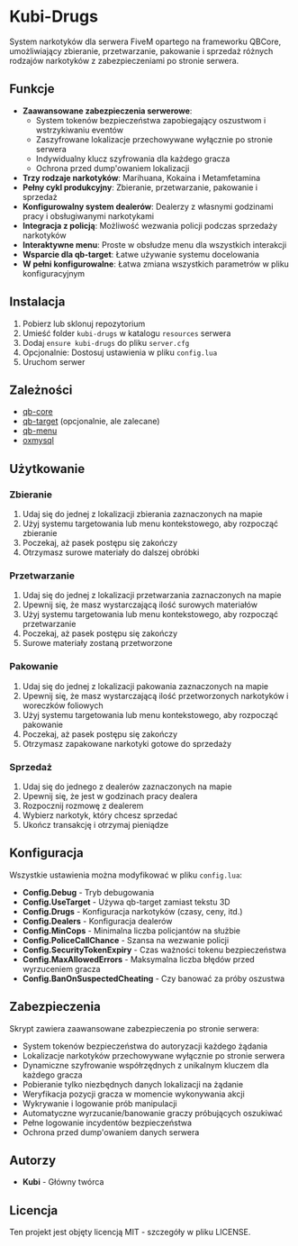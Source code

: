 # Kubi-Drugs

System narkotyków dla serwera FiveM opartego na frameworku QBCore, umożliwiający zbieranie, przetwarzanie, pakowanie i sprzedaż różnych rodzajów narkotyków z zabezpieczeniami po stronie serwera.

## Funkcje

- **Zaawansowane zabezpieczenia serwerowe**: 
  - System tokenów bezpieczeństwa zapobiegający oszustwom i wstrzykiwaniu eventów
  - Zaszyfrowane lokalizacje przechowywane wyłącznie po stronie serwera
  - Indywidualny klucz szyfrowania dla każdego gracza
  - Ochrona przed dump'owaniem lokalizacji
- **Trzy rodzaje narkotyków**: Marihuana, Kokaina i Metamfetamina
- **Pełny cykl produkcyjny**: Zbieranie, przetwarzanie, pakowanie i sprzedaż
- **Konfigurowalny system dealerów**: Dealerzy z własnymi godzinami pracy i obsługiwanymi narkotykami
- **Integracja z policją**: Możliwość wezwania policji podczas sprzedaży narkotyków
- **Interaktywne menu**: Proste w obsłudze menu dla wszystkich interakcji
- **Wsparcie dla qb-target**: Łatwe używanie systemu docelowania
- **W pełni konfigurowalne**: Łatwa zmiana wszystkich parametrów w pliku konfiguracyjnym

## Instalacja

1. Pobierz lub sklonuj repozytorium
2. Umieść folder `kubi-drugs` w katalogu `resources` serwera
3. Dodaj `ensure kubi-drugs` do pliku `server.cfg`
4. Opcjonalnie: Dostosuj ustawienia w pliku `config.lua`
5. Uruchom serwer

## Zależności

- [qb-core](https://github.com/qbcore-framework/qb-core)
- [qb-target](https://github.com/qbcore-framework/qb-target) (opcjonalnie, ale zalecane)
- [qb-menu](https://github.com/qbcore-framework/qb-menu)
- [oxmysql](https://github.com/overextended/oxmysql)

## Użytkowanie

### Zbieranie

1. Udaj się do jednej z lokalizacji zbierania zaznaczonych na mapie
2. Użyj systemu targetowania lub menu kontekstowego, aby rozpocząć zbieranie
3. Poczekaj, aż pasek postępu się zakończy
4. Otrzymasz surowe materiały do dalszej obróbki

### Przetwarzanie

1. Udaj się do jednej z lokalizacji przetwarzania zaznaczonych na mapie
2. Upewnij się, że masz wystarczającą ilość surowych materiałów
3. Użyj systemu targetowania lub menu kontekstowego, aby rozpocząć przetwarzanie
4. Poczekaj, aż pasek postępu się zakończy
5. Surowe materiały zostaną przetworzone

### Pakowanie

1. Udaj się do jednej z lokalizacji pakowania zaznaczonych na mapie
2. Upewnij się, że masz wystarczającą ilość przetworzonych narkotyków i woreczków foliowych
3. Użyj systemu targetowania lub menu kontekstowego, aby rozpocząć pakowanie
4. Poczekaj, aż pasek postępu się zakończy
5. Otrzymasz zapakowane narkotyki gotowe do sprzedaży

### Sprzedaż

1. Udaj się do jednego z dealerów zaznaczonych na mapie
2. Upewnij się, że jest w godzinach pracy dealera
3. Rozpocznij rozmowę z dealerem
4. Wybierz narkotyk, który chcesz sprzedać
5. Ukończ transakcję i otrzymaj pieniądze

## Konfiguracja

Wszystkie ustawienia można modyfikować w pliku `config.lua`:

- **Config.Debug** - Tryb debugowania
- **Config.UseTarget** - Używa qb-target zamiast tekstu 3D
- **Config.Drugs** - Konfiguracja narkotyków (czasy, ceny, itd.)
- **Config.Dealers** - Konfiguracja dealerów
- **Config.MinCops** - Minimalna liczba policjantów na służbie
- **Config.PoliceCallChance** - Szansa na wezwanie policji
- **Config.SecurityTokenExpiry** - Czas ważności tokenu bezpieczeństwa
- **Config.MaxAllowedErrors** - Maksymalna liczba błędów przed wyrzuceniem gracza
- **Config.BanOnSuspectedCheating** - Czy banować za próby oszustwa

## Zabezpieczenia

Skrypt zawiera zaawansowane zabezpieczenia po stronie serwera:

- System tokenów bezpieczeństwa do autoryzacji każdego żądania
- Lokalizacje narkotyków przechowywane wyłącznie po stronie serwera
- Dynamiczne szyfrowanie współrzędnych z unikalnym kluczem dla każdego gracza
- Pobieranie tylko niezbędnych danych lokalizacji na żądanie
- Weryfikacja pozycji gracza w momencie wykonywania akcji
- Wykrywanie i logowanie prób manipulacji
- Automatyczne wyrzucanie/banowanie graczy próbujących oszukiwać
- Pełne logowanie incydentów bezpieczeństwa
- Ochrona przed dump'owaniem danych serwera

## Autorzy

- **Kubi** - Główny twórca

## Licencja

Ten projekt jest objęty licencją MIT - szczegóły w pliku LICENSE. 